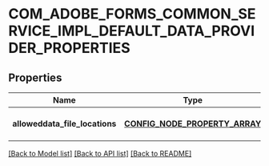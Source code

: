 # COM_ADOBE_FORMS_COMMON_SERVICE_IMPL_DEFAULT_DATA_PROVIDER_PROPERTIES

## Properties
Name | Type | Description | Notes
------------ | ------------- | ------------- | -------------
**alloweddata_file_locations** | [**CONFIG_NODE_PROPERTY_ARRAY**](configNodePropertyArray.md) |  | [optional] [default to null]

[[Back to Model list]](../README.md#documentation-for-models) [[Back to API list]](../README.md#documentation-for-api-endpoints) [[Back to README]](../README.md)


